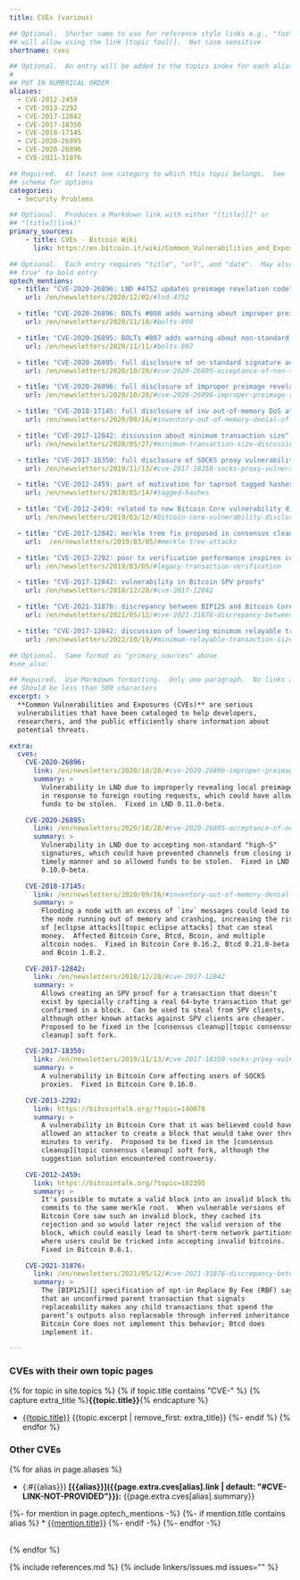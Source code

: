 ```yaml
---
title: CVEs (various)

## Optional.  Shorter name to use for reference style links e.g., "foo"
## will allow using the link [topic foo][].  Not case sensitive
shortname: cves

## Optional.  An entry will be added to the topics index for each alias
#
## PUT IN NUMERICAL ORDER
aliases:
  - CVE-2012-2459
  - CVE-2013-2292
  - CVE-2017-12842
  - CVE-2017-18350
  - CVE-2018-17145
  - CVE-2020-26895
  - CVE-2020-26896
  - CVE-2021-31876

## Required.  At least one category to which this topic belongs.  See
## schema for options
categories:
  - Security Problems

## Optional.  Produces a Markdown link with either "[title][]" or
## "[title](link)"
primary_sources:
    - title: CVEs - Bitcoin Wiki
      link: https://en.bitcoin.it/wiki/Common_Vulnerabilities_and_Exposures

## Optional.  Each entry requires "title", "url", and "date".  May also use "feature:
## true" to bold entry
optech_mentions:
  - title: "CVE-2020-26896: LND #4752 updates preimage revelation code"
    url: /en/newsletters/2020/12/02/#lnd-4752

  - title: "CVE-2020-26896: BOLTs #808 adds warning about improper preimage revelation"
    url: /en/newsletters/2020/11/18/#bolts-808

  - title: "CVE-2020-26895: BOLTs #807 adds warning about non-standard signatures"
    url: /en/newsletters/2020/11/11/#bolts-807

  - title: "CVE-2020-26895: full disclosure of on-standard signature acceptance"
    url: /en/newsletters/2020/10/28/#cve-2020-26895-acceptance-of-non-standard-signatures

  - title: "CVE-2020-26896: full disclosure of improper preimage revelation"
    url: /en/newsletters/2020/10/28/#cve-2020-26896-improper-preimage-revelation

  - title: "CVE-2018-17145: full disclosure of inv out-of-memory DoS attack"
    url: /en/newsletters/2020/09/16/#inventory-out-of-memory-denial-of-service-attack-invdos

  - title: "CVE-2017-12842: discussion about minimum transaction size"
    url: /en/newsletters/2020/05/27/#minimum-transaction-size-discussion

  - title: "CVE-2017-18350: full disclosure of SOCKS proxy vulnerability"
    url: /en/newsletters/2019/11/13/#cve-2017-18350-socks-proxy-vulnerability

  - title: "CVE-2012-2459: part of motivation for taproot tagged hashes"
    url: /en/newsletters/2019/05/14/#tagged-hashes

  - title: "CVE-2012-2459: related to new Bitcoin Core vulnerability disclosure"
    url: /en/newsletters/2019/03/12/#bitcoin-core-vulnerability-disclosure

  - title: "CVE-2017-12842: merkle tree fix proposed in consensus cleanup soft fork"
    url:  /en/newsletters/2019/03/05/#merkle-tree-attacks

  - title: "CVE-2013-2292: poor tx verification performance inspires consensus cleanup"
    url: /en/newsletters/2019/03/05/#legacy-transaction-verification

  - title: "CVE-2017-12842: vulnerability in Bitcoin SPV proofs"
    url: /en/newsletters/2018/12/28/#cve-2017-12842

  - title: "CVE-2021-31876: discrepancy between BIP125 and Bitcoin Core implementation"
    url: /en/newsletters/2021/05/12/#cve-2021-31876-discrepancy-between-bip125-and-bitcoin-core-implementation

  - title: "CVE-2017-12842: discussion of lowering minimum relayable transaction size"
    url: /en/newsletters/2022/10/19/#minimum-relayable-transaction-size

## Optional.  Same format as "primary_sources" above
#see_also:

## Required.  Use Markdown formatting.  Only one paragraph.  No links allowed.
## Should be less than 500 characters
excerpt: >
  **Common Vulnerabilities and Exposures (CVEs)** are serious
  vulnerabilities that have been cataloged to help developers,
  researchers, and the public efficiently share information about
  potential threats.

extra:
  cves:
    CVE-2020-26896:
      link: /en/newsletters/2020/10/28/#cve-2020-26896-improper-preimage-revelation
      summary: >
        Vulnerability in LND due to improperly revealing local preimages
        in response to foreign routing requests, which could have allowed
        funds to be stolen.  Fixed in LND 0.11.0-beta.

    CVE-2020-26895:
      link: /en/newsletters/2020/10/28/#cve-2020-26895-acceptance-of-non-standard-signatures
      summary: >
        Vulnerability in LND due to accepting non-standard "high-S"
        signatures, which could have prevented channels from closing in a
        timely manner and so allowed funds to be stolen.  Fixed in LND
        0.10.0-beta.

    CVE-2018-17145:
      link: /en/newsletters/2020/09/16/#inventory-out-of-memory-denial-of-service-attack-invdos
      summary: >
        Flooding a node with an excess of `inv` messages could lead to
        the node running out of memory and crashing, increasing the risk
        of [eclipse attacks][topic eclipse attacks] that can steal
        money.  Affected Bitcoin Core, Btcd, Bcoin, and multiple
        altcoin nodes.  Fixed in Bitcoin Core 0.16.2, Btcd 0.21.0-beta,
        and Bcoin 1.0.2.

    CVE-2017-12842:
      link: /en/newsletters/2018/12/28/#cve-2017-12842
      summary: >
        Allows creating an SPV proof for a transaction that doesn’t
        exist by specially crafting a real 64-byte transaction that gets
        confirmed in a block.  Can be used to steal from SPV clients,
        although other known attacks against SPV clients are cheaper.
        Proposed to be fixed in the [consensus cleanup][topic consensus
        cleanup] soft fork.

    CVE-2017-18350:
      link: /en/newsletters/2019/11/13/#cve-2017-18350-socks-proxy-vulnerability
      summary: >
        A vulnerability in Bitcoin Core affecting users of SOCKS
        proxies.  Fixed in Bitcoin Core 0.16.0.

    CVE-2013-2292:
      link: https://bitcointalk.org/?topic=140078
      summary: >
        A vulnerability in Bitcoin Core that it was believed could have
        allowed an attacker to create a block that would take over three
        minutes to verify.  Proposed to be fixed in the [consensus
        cleanup][topic consensus cleanup] soft fork, although the
        suggestion solution encountered controversy.

    CVE-2012-2459:
      link: https://bitcointalk.org/?topic=102395
      summary: >
        It's possible to mutate a valid block into an invalid block that
        commits to the same merkle root.  When vulnerable versions of
        Bitcoin Core saw such an invalid block, they cached its
        rejection and so would later reject the valid version of the
        block, which could easily lead to short-term network partitions
        where users could be tricked into accepting invalid bitcoins.
        Fixed in Bitcoin 0.6.1.

    CVE-2021-31876:
      link: /en/newsletters/2021/05/12/#cve-2021-31876-discrepancy-between-bip125-and-bitcoin-core-implementation
      summary: >
        The [BIP125][] specification of opt-in Replace By Fee (RBF) says
        that an unconfirmed parent transaction that signals
        replaceability makes any child transactions that spend the
        parent’s outputs also replaceable through inferred inheritance.
        Bitcoin Core does not implement this behavior; Btcd does
        implement it.

---
```

### CVEs with their own topic pages

{% for topic in site.topics %}
  {% if topic.title contains "CVE-" %}
    {% capture extra_title %}**{{topic.title}}**{% endcapture %}
  * [{{topic.title}}]({{topic.url}}) {{topic.excerpt | remove_first: extra_title}}
  {%- endif %}
{% endfor %}

### Other CVEs
{% for alias in page.aliases %}
  * {:#{{alias}}} **[{{alias}}]({{page.extra.cves[alias].link | default: "#CVE-LINK-NOT-PROVIDED"}}):** {{page.extra.cves[alias].summary}}

  {%- for mention in page.optech_mentions -%}
    {%- if mention.title contains alias %}
      * [{{mention.title}}]({{mention.url}})
    {%- endif -%}
  {%- endfor -%}<br><br>

{% endfor %}

{% include references.md %}
{% include linkers/issues.md issues="" %}

